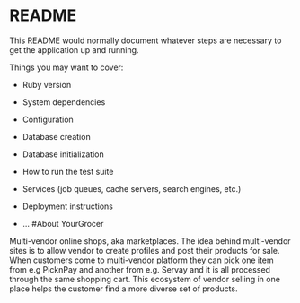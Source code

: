 # README

This README would normally document whatever steps are necessary to get the
application up and running.

Things you may want to cover:

* Ruby version

* System dependencies

* Configuration

* Database creation

* Database initialization

* How to run the test suite

* Services (job queues, cache servers, search engines, etc.)

* Deployment instructions

* ...
#About YourGrocer

Multi-vendor online shops, aka marketplaces. 
The idea behind multi-vendor sites is to allow vendor to create profiles and post their products for sale. 
When customers come to multi-vendor platform they can pick one item from e.g PicknPay and another from e.g. Servay and it is all processed through the same shopping cart. 
This ecosystem of vendor selling in one place helps the customer find a more diverse set of products. 
